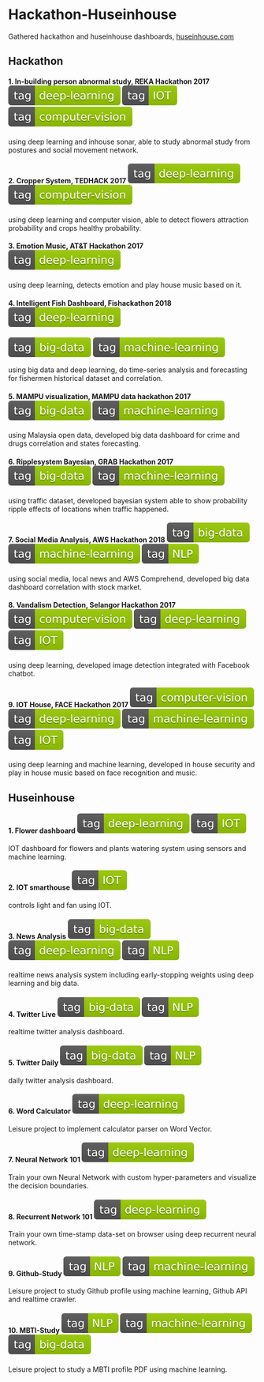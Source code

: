 # Hackathon-Huseinhouse
Gathered hackathon and huseinhouse dashboards, [huseinhouse.com](http://huseinhouse.com)

## Hackathon

#### 1. In-building person abnormal study, REKA Hackathon 2017 ![alt text](tags/tag-deep--learning-green.svg) ![alt text](tags/tag-IOT-green.svg) ![alt text](tags/tag-computer--vision-green.svg)

using deep learning and inhouse sonar, able to study abnormal study from postures and social movement network.

#### 2. Cropper System, TEDHACK 2017 ![alt text](tags/tag-deep--learning-green.svg) ![alt text](tags/tag-computer--vision-green.svg)

using deep learning and computer vision, able to detect flowers attraction probability and crops healthy probability.

#### 3. Emotion Music, AT&T Hackathon 2017 ![alt text](tags/tag-deep--learning-green.svg)

using deep learning, detects emotion and play house music based on it.

#### 4. Intelligent Fish Dashboard, Fishackathon 2018 ![alt text](tags/tag-deep--learning-green.svg)
![alt text](tags/tag-big--data-green.svg) ![alt text](tags/tag-machine--learning-green.svg)

using big data and deep learning, do time-series analysis and forecasting for fishermen historical dataset and correlation.

#### 5. MAMPU visualization, MAMPU data hackathon 2017 ![alt text](tags/tag-big--data-green.svg) ![alt text](tags/tag-machine--learning-green.svg)

using Malaysia open data, developed big data dashboard for crime and drugs correlation and states forecasting.

#### 6. Ripplesystem Bayesian, GRAB Hackathon 2017 ![alt text](tags/tag-big--data-green.svg) ![alt text](tags/tag-machine--learning-green.svg)

using traffic dataset, developed bayesian system able to show probability ripple effects of locations when traffic happened.

#### 7. Social Media Analysis, AWS Hackathon 2018 ![alt text](tags/tag-big--data-green.svg) ![alt text](tags/tag-machine--learning-green.svg) ![alt text](tags/tag-NLP-green.svg)

using social media, local news and AWS Comprehend, developed big data dashboard correlation with stock market.

#### 8. Vandalism Detection, Selangor Hackathon 2017 ![alt text](tags/tag-computer--vision-green.svg) ![alt text](tags/tag-deep--learning-green.svg) ![alt text](tags/tag-IOT-green.svg)

using deep learning, developed image detection integrated with Facebook chatbot.

#### 9. IOT House, FACE Hackathon 2017 ![alt text](tags/tag-computer--vision-green.svg) ![alt text](tags/tag-deep--learning-green.svg) ![alt text](tags/tag-machine--learning-green.svg) ![alt text](tags/tag-IOT-green.svg)

using deep learning and machine learning, developed in house security and play in house music based on face recognition and music.

## Huseinhouse

#### 1. Flower dashboard ![alt text](tags/tag-deep--learning-green.svg) ![alt text](tags/tag-IOT-green.svg)

IOT dashboard for flowers and plants watering system using sensors and machine learning.

#### 2. IOT smarthouse ![alt text](tags/tag-IOT-green.svg)

controls light and fan using IOT.

#### 3. News Analysis ![alt text](tags/tag-big--data-green.svg) ![alt text](tags/tag-deep--learning-green.svg) ![alt text](tags/tag-NLP-green.svg)

realtime news analysis system including early-stopping weights using deep learning and big data.

#### 4. Twitter Live ![alt text](tags/tag-big--data-green.svg) ![alt text](tags/tag-NLP-green.svg)

realtime twitter analysis dashboard.

#### 5. Twitter Daily ![alt text](tags/tag-big--data-green.svg) ![alt text](tags/tag-NLP-green.svg)

daily twitter analysis dashboard.

#### 6. Word Calculator ![alt text](tags/tag-deep--learning-green.svg)

Leisure project to implement calculator parser on Word Vector.

#### 7. Neural Network 101 ![alt text](tags/tag-deep--learning-green.svg)

Train your own Neural Network with custom hyper-parameters and visualize the decision boundaries.

#### 8. Recurrent Network 101 ![alt text](tags/tag-deep--learning-green.svg)

Train your own time-stamp data-set on browser using deep recurrent neural network.

#### 9. Github-Study ![alt text](tags/tag-NLP-green.svg) ![alt text](tags/tag-machine--learning-green.svg)

Leisure project to study Github profile using machine learning, Github API and realtime crawler.

#### 10. MBTI-Study ![alt text](tags/tag-NLP-green.svg) ![alt text](tags/tag-machine--learning-green.svg) ![alt text](tags/tag-big--data-green.svg)

Leisure project to study a MBTI profile PDF using machine learning.
